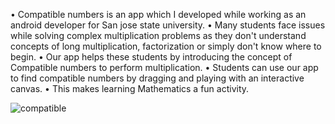 • Compatible numbers is an app which I developed while working as an android developer for San jose state university.
• Many students face issues while solving complex multiplication problems as they don't understand concepts of long multiplication, factorization or simply don't know where to begin.
• Our app helps these students by introducing the concept of Compatible numbers to perform multiplication.
• Students can use our app to find compatible numbers by dragging and playing with an interactive canvas.
• This makes learning Mathematics a fun activity.

![compatible](https://user-images.githubusercontent.com/22826481/38712867-389acf7a-3e83-11e8-8a7b-29c33052b4f2.gif)
